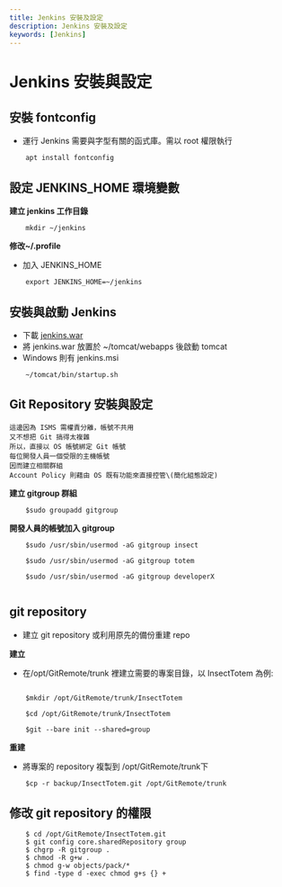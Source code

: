 ```yaml
---
title: Jenkins 安裝及設定
description: Jenkins 安裝及設定
keywords: [Jenkins]
---
```


# Jenkins 安裝與設定

## 安裝 fontconfig
* 運行 Jenkins 需要與字型有關的函式庫。需以 root 權限執行

```
    apt install fontconfig
```

## 設定 JENKINS_HOME 環境變數

__建立 jenkins 工作目錄__

```
    mkdir ~/jenkins
```

__修改~/.profile__
* 加入 JENKINS_HOME

```
    export JENKINS_HOME=~/jenkins
```

## 安裝與啟動 Jenkins
* 下載 [jenkins.war](https://www.jenkins.io/download/)
* 將 jenkins.war  放置於 ~/tomcat/webapps 後啟動 tomcat 
* Windows 則有 jenkins.msi

```
    ~/tomcat/bin/startup.sh
```

## Git Repository 安裝與設定
    這邊因為 ISMS 需權責分離，帳號不共用   
    又不想把 Git 搞得太複雜  
    所以，直接以 OS 帳號綁定 Git 帳號  
    每位開發人員一個受限的主機帳號    
    因而建立相關群組  
    Account Policy 則藉由 OS 既有功能來直接控管\(簡化組態設定)  
    
__建立 gitgroup 群組__

```
    $sudo groupadd gitgroup
```

__開發人員的帳號加入 gitgroup__

```
    $sudo /usr/sbin/usermod -aG gitgroup insect
    
    $sudo /usr/sbin/usermod -aG gitgroup totem

    $sudo /usr/sbin/usermod -aG gitgroup developerX
    
```


## git repository
* 建立 git repository 或利用原先的備份重建 repo

__建立__

* 在/opt/GitRemote/trunk 裡建立需要的專案目錄，以 InsectTotem 為例:

```

    $mkdir /opt/GitRemote/trunk/InsectTotem
    
    $cd /opt/GitRemote/trunk/InsectTotem
    
    $git --bare init --shared=group
```

__重建__

* 將專案的 repository 複製到 /opt/GitRemote/trunk下

```
    $cp -r backup/InsectTotem.git /opt/GitRemote/trunk
```

## 修改 git repository 的權限

```    
    $ cd /opt/GitRemote/InsectTotem.git
    $ git config core.sharedRepository group
    $ chgrp -R gitgroup . 
    $ chmod -R g+w . 
    $ chmod g-w objects/pack/* 
    $ find -type d -exec chmod g+s {} +
```
